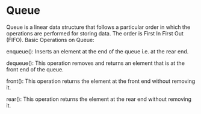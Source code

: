 # Queue

Queue is a linear data structure that follows a particular order in which the operations are performed for storing data. The order is First In First Out (FIFO). 
Basic Operations on Queue:

enqueue(): Inserts an element at the end of the queue i.e. at the rear end.

dequeue(): This operation removes and returns an element that is at the front end of the queue.

front(): This operation returns the element at the front end without removing it.

rear(): This operation returns the element at the rear end without removing it.



